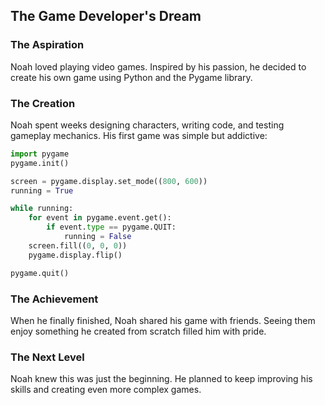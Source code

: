 ## The Game Developer's Dream

### The Aspiration

Noah loved playing video games. Inspired by his passion, he decided to create his own game using Python and the Pygame library.

### The Creation

Noah spent weeks designing characters, writing code, and testing gameplay mechanics. His first game was simple but addictive:

```python
import pygame
pygame.init()

screen = pygame.display.set_mode((800, 600))
running = True

while running:
    for event in pygame.event.get():
        if event.type == pygame.QUIT:
            running = False
    screen.fill((0, 0, 0))
    pygame.display.flip()

pygame.quit()
```

### The Achievement

When he finally finished, Noah shared his game with friends. Seeing them enjoy something he created from scratch filled him with pride.

### The Next Level

Noah knew this was just the beginning. He planned to keep improving his skills and creating even more complex games.

